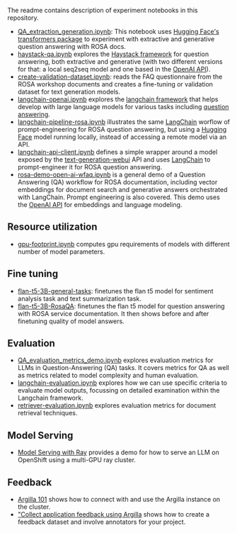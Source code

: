 The readme contains description of experiment notebooks in this repository.

* [QA_extraction_generation.ipynb](./rosa-qa-experiments/QA_extraction_generation.ipynb): This notebook uses [Hugging Face's transformers package](https://huggingface.co/docs/transformers) to experiment with extractive and generative question answering with ROSA docs. 
* [haystack-qa.ipynb](./rosa-qa-experiments/haystack-qa.ipynb) explores the [Haystack framework](https://haystack.deepset.ai/) for question answering, both extractive and generative (with two different versions for that: a local seq2seq model and one based in the [OpenAI API](https://platform.openai.com/docs/introduction)).
* [create-validation-dataset.ipynb](./rosa-qa-experiments/create-validation-dataset.ipynb): reads the FAQ questionnaire from the ROSA workshop documents and creates a fine-tuning or validation dataset for text generation models.
* [langchain-openai.ipynb](./rosa-qa-experiments/langchain-openai.ipynb) explores the [langchain framework](https://python.langchain.com/en/latest/index.html) that helps develop with large language models for various tasks including [question answering](https://langchain.readthedocs.io/en/latest/modules/indexes/chain_examples/question_answering.html).
* [langchain-pipeline-rosa.ipynb](./rosa-qa-experiments/langchain-pipeline-rosa.ipynb) illustrates the same [LangChain](https://python.langchain.com/en/latest/index.html) worflow of prompt-engineering for ROSA question answering, but using a [Hugging Face](https://huggingface.co) model running locally, instead of accessing a remote model via an API.
* [langchain-api-client.ipynb](./rosa-qa-experiments/langchain-api-client.ipynb) defines a simple wrapper around a model exposed by the [text-generation-webui](https://github.com/oobabooga/text-generation-webui/) API and uses [LangChain](https://python.langchain.com/en/latest/index.html) to prompt-engineer it for ROSA question answering.
* [rosa-demo-open-ai-wfaq.ipynb](./rosa-qa-experiments/rosa-demo-open-ai-wfaq.ipynb) is a general demo of a Question Answering (QA) workflow for ROSA documentation, including vector embeddings for document search and generative answers orchestrated with LangChain. Prompt engineering is also covered. This demo uses the [OpenAI API](https://platform.openai.com/docs/introduction) for embeddings and language modeling.

## Resource utilization
* [gpu-footprint.ipynb](./resource-utils/gpu-footprint.ipynb) computes gpu requirements of models with different number of model parameters.

## Fine tuning
* [flan-t5-3B-general-tasks](./finetune/Flan-T5-3B/general-tasks.ipynb): finetunes the flan t5 model for sentiment analysis task and text summarization task. 
* [flan-t5-3B-RosaQA](./finetune/Flan-T5-3B/RosaQA.ipynb): finetunes the flan t5 model for question answering with ROSA service documentation. It then shows before and after finetuning quality of model answers.

## Evaluation 
* [QA_evaluation_metrics_demo.ipynb](./llm-evaluation/QA_evaluation_metrics_demo.ipynb) explores evaluation metrics for LLMs in Question-Answering (QA) tasks. It covers metrics for QA as well as metrics related to model complexity and human evaluation.
* [langchain-evaluation.ipynb](./llm-evaluation/langchain-evaluation.ipynb) explores how we can use specific criteria to evaluate model outputs, focussing on detailed examination within the Langchain framework.
* [retriever-evaluation.ipynb](./llm-evaluation/retriever-evaluation.ipynb) explores evaluation metrics for document retrieval techniques.

## Model Serving
* [Model Serving with Ray](./model_serving/ray-serve-llm.ipynb) provides a demo for how to serve an LLM on OpenShift using a multi-GPU ray cluster. 

## Feedback

* [Argilla 101](./feedback/argilla_101.ipynb) shows how to connect with and use the Argilla instance on the cluster.
* ["Collect application feedback using Argilla](./feedback/Collect-application-feedback-using-Argilla.ipynb) shows how to create a feedback dataset and involve annotators for your project.
